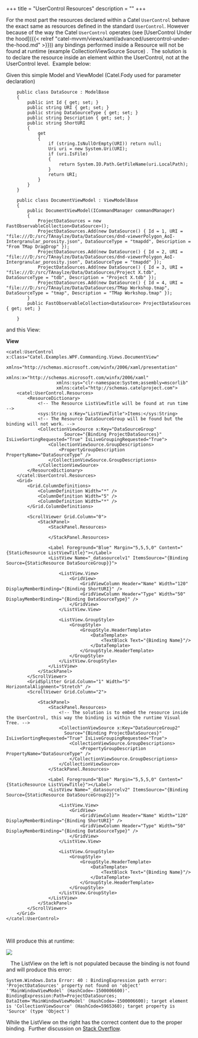 +++
title = "UserControl Resources" 
description = ""
+++

For the most part the resources declared within a Catel `UserControl` behave the exact same as resources defined in the standard 
`UserControl`. However because of the way the Catel `UserControl` operates (see [UserControl Under the hood]({{< relref "catel-mvvm/views/xaml/advanced/usercontrol-under-the-hood.md" >}})) any bindings performed inside a Resource will not be found at runtime (example CollectionViewSource Source) .  The solution is to declare the resource inside an element within the UserControl, not at the UserControl level.  Example below:

Given this simple Model and ViewModel (Catel.Fody used for parameter declaration)

```
    public class DataSource : ModelBase
    {
        public int Id { get; set; }
        public string URI { get; set; }
        public string DataSourceType { get; set; }
        public string Description { get; set; }
        public string ShortURI
        {
            get
            {
                if (string.IsNullOrEmpty(URI)) return null;
                Uri uri = new System.Uri(URI);
                if (uri.IsFile)
                {
                    return System.IO.Path.GetFileName(uri.LocalPath);
                }
                return URI;
            }
        }
    }

    public class DocumentViewModel : ViewModelBase
    {
        public DocumentViewModel(ICommandManager commandManager)
        {           
            ProjectDataSources = new FastObservableCollection<DataSource>();
            ProjectDataSources.Add(new DataSource() { Id = 1, URI = "file:///D:/src/TAnaylze/Data/DataSources/dnd-viewerPolygon_AoI-Intergranular_porosity.json", DataSourceType = "tmapdd", Description = "From TMap DragDrop" });
            ProjectDataSources.Add(new DataSource() { Id = 2, URI = "file:///D:/src/TAnaylze/Data/DataSources/dnd-viewerPolygon_AoI-Intergranular_porosity.json", DataSourceType = "tmapdd" });
            ProjectDataSources.Add(new DataSource() { Id = 3, URI = "file:///D:/src/TAnaylze/Data/DataSources/Project X.tdb", DataSourceType = "tdb", Description = "Project X.tdb" });
            ProjectDataSources.Add(new DataSource() { Id = 4, URI = "file:///D:/src/TAnaylze/Data/DataSources/TMap Workshop.tmap", DataSourceType = "tmap", Description = "TMap Workshop.tmap" });
        }
        public FastObservableCollection<DataSource> ProjectDataSources { get; set; }
        
    }
```


and this View:

**View**

```
<catel:UserControl x:Class="Catel.Examples.WPF.Commanding.Views.DocumentView"
                   xmlns="http://schemas.microsoft.com/winfx/2006/xaml/presentation"
                   xmlns:x="http://schemas.microsoft.com/winfx/2006/xaml"
                   xmlns:sys="clr-namespace:System;assembly=mscorlib"
                   xmlns:catel="http://schemas.catelproject.com">
    <catel:UserControl.Resources>
        <ResourceDictionary>
            <!-- The Resource ListViewTitle will be found at run time -->
            <sys:String x:Key="ListViewTitle">Items:</sys:String>
            <!-- The Resource DataSourceGroup will be found but the binding will not work. -->
            <CollectionViewSource x:Key="DataSourceGroup"                               
                      Source="{Binding ProjectDataSources}" IsLiveSortingRequested="True" IsLiveGroupingRequested="True">
                <CollectionViewSource.GroupDescriptions>
                    <PropertyGroupDescription PropertyName="DataSourceType" />
                </CollectionViewSource.GroupDescriptions>
            </CollectionViewSource>
        </ResourceDictionary>
    </catel:UserControl.Resources>
    <Grid>
        <Grid.ColumnDefinitions>
            <ColumnDefinition Width="*" />
            <ColumnDefinition Width="5" />
            <ColumnDefinition Width="*" />
        </Grid.ColumnDefinitions>

        <ScrollViewer Grid.Column="0">
            <StackPanel>
                <StackPanel.Resources>

                </StackPanel.Resources>

                <Label Foreground="Blue" Margin="5,5,5,0" Content="{StaticResource ListViewTitle}"></Label>
                <ListView Name="_datasourcelv1" ItemsSource="{Binding Source={StaticResource DataSourceGroup}}">
                    
                    <ListView.View>
                        <GridView>
                            <GridViewColumn Header="Name" Width="120" DisplayMemberBinding="{Binding ShortURI}" />
                            <GridViewColumn Header="Type" Width="50" DisplayMemberBinding="{Binding DataSourceType}" />
                        </GridView>
                    </ListView.View>

                    <ListView.GroupStyle>
                        <GroupStyle>
                            <GroupStyle.HeaderTemplate>
                                <DataTemplate>
                                    <TextBlock Text="{Binding Name}"/>
                                </DataTemplate>
                            </GroupStyle.HeaderTemplate>
                        </GroupStyle>
                    </ListView.GroupStyle>
                </ListView>
            </StackPanel>
        </ScrollViewer>
        <GridSplitter Grid.Column="1" Width="5" HorizontalAlignment="Stretch" />
        <ScrollViewer Grid.Column="2">
            
            <StackPanel>
                <StackPanel.Resources>
                    <!-- The solution is to embed the resource inside the UserControl, this way the binding is within the runtime Visual Tree. -->
                    <CollectionViewSource x:Key="DataSourceGroup2"                               
                      Source="{Binding ProjectDataSources}" IsLiveSortingRequested="True" IsLiveGroupingRequested="True">
                        <CollectionViewSource.GroupDescriptions>
                            <PropertyGroupDescription PropertyName="DataSourceType" />
                        </CollectionViewSource.GroupDescriptions>
                    </CollectionViewSource>
                </StackPanel.Resources>

                <Label Foreground="Blue" Margin="5,5,5,0" Content="{StaticResource ListViewTitle}"></Label>
                <ListView Name="_datasourcelv2" ItemsSource="{Binding Source={StaticResource DataSourceGroup2}}">
                   
                    <ListView.View>
                        <GridView>
                            <GridViewColumn Header="Name" Width="120" DisplayMemberBinding="{Binding ShortURI}" />
                            <GridViewColumn Header="Type" Width="50" DisplayMemberBinding="{Binding DataSourceType}" />
                        </GridView>
                    </ListView.View>

                    <ListView.GroupStyle>
                        <GroupStyle>
                            <GroupStyle.HeaderTemplate>
                                <DataTemplate>
                                    <TextBlock Text="{Binding Name}"/>
                                </DataTemplate>
                            </GroupStyle.HeaderTemplate>
                        </GroupStyle>
                    </ListView.GroupStyle>
                </ListView>
            </StackPanel>
        </ScrollViewer>        
    </Grid>
</catel:UserControl>
```

 

Will produce this at runtime:

![](../../../../images/catel-mvvm/views/xaml/usercontrol-resources/example.png)

 
 The ListView on the left is not populated because the binding is not found and will produce this error:

```
System.Windows.Data Error: 40 : BindingExpression path error: 'ProjectDataSources' property not found on 'object' ''MainWindowViewModel' (HashCode=-1500006600)'. BindingExpression:Path=ProjectDataSources; DataItem='MainWindowViewModel' (HashCode=-1500006600); target element is 'CollectionViewSource' (HashCode=5965360); target property is 'Source' (type 'Object')
```

While the ListView on the right has the correct content due to the proper binding.  Further discussion on [Stack Overflow](http://stackoverflow.com/questions/31488173/binding-from-within-a-resourcedictionary-in-a-catel-wpf-usercontrol).

